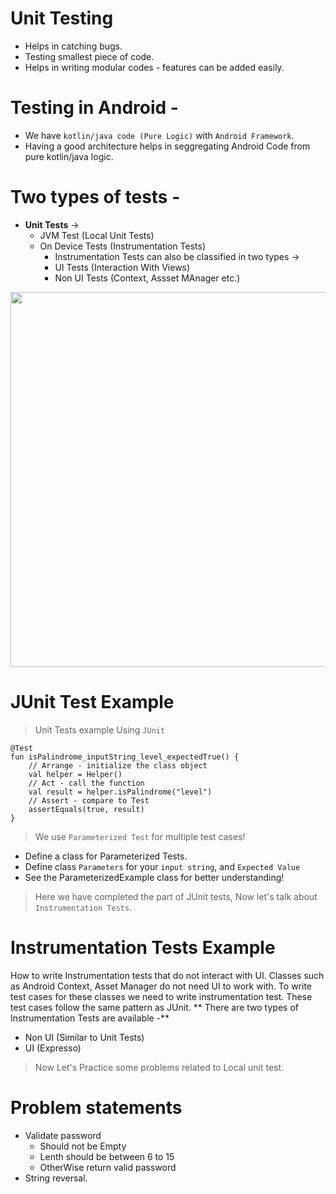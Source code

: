 # Unit Testing
 - Helps in catching bugs.
 - Testing smallest piece of code.
 - Helps in writing modular codes - features can be added easily.

# Testing in Android -
 - We have `kotlin/java code (Pure Logic)` with `Android Framework`.
 - Having a good architecture helps in seggregating Android Code from pure kotlin/java logic.

# Two types of tests -
 - **Unit Tests** ->
   - JVM Test (Local Unit Tests)
   - On Device Tests (Instrumentation Tests)
     - Instrumentation Tests can also be classified in two types ->
     - UI Tests (Interaction With Views)
     - Non UI Tests (Context, Assset MAnager etc.)
    
<p align="center">
  <img src="https://github.com/ArjunGupta08/Android-Unit-Testing/assets/85922120/d5218d2b-36b3-4f30-af61-e085b02103de" width="600"/>
</p>

# JUnit Test Example
> Unit Tests example Using `JUnit`

    @Test
    fun isPalindrome_inputString_level_expectedTrue() {
        // Arrange - initialize the class object
        val helper = Helper()
        // Act - call the function
        val result = helper.isPalindrome("level")
        // Assert - compare to Test
        assertEquals(true, result)
    }
> We use ` Parameterized Test ` for multiple test cases!
 - Define a class for Parameterized Tests.
 - Define class `Parameters` for your `input string`, and `Expected Value`
 - See the ParameterizedExample class for better understanding!

 > Here we have completed the part of JUnit tests, Now let's talk about `Instrumentation Tests`.

# Instrumentation Tests Example
How to write Instrumentation tests that do not interact with UI. Classes such as Android Context, Asset Manager do not need UI to work with. To write test cases for these classes we need to write instrumentation test. These test cases follow the same pattern as JUnit.
** There are two types of Instrumentation Tests are available -**
 - Non UI (Similar to Unit Tests)
 - UI (Expresso)

 > Now Let's Practice some problems related to Local unit test.
# Problem statements 
 - Validate password
   - Should not be Empty
   - Lenth should be between 6 to 15
   - OtherWise return valid password
 - String reversal.




